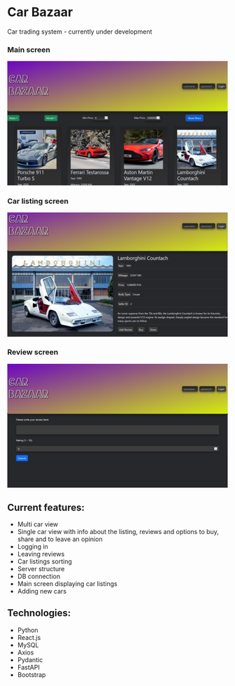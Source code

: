 # Car Bazaar
Car trading system - currently under development

### Main screen
![Main Screen](main_screen1.png)

### Car listing screen
![Car Screen](car_screen.png)


### Review screen
![Review Screen](review_screen.png)

## Current features:
- Multi car view
- Single car view with info about the listing, reviews and options to buy, share and to leave an opinion
- Logging in
- Leaving reviews
- Car listings sorting
- Server structure
- DB connection
- Main screen displaying car listings
- Adding new cars

## Technologies:
- Python
- React.js  
- MySQL
- Axios
- Pydantic
- FastAPI
- Bootstrap

